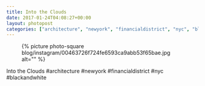 ```yaml
---
title: Into the Clouds
date: 2017-01-24T04:08:27+00:00
layout: photopost
categories: ["architecture", "newyork", "financialdistrict", "nyc", "blackandwhite", "photos", "instagram"]
---
```


<figure class="photo photo--square">
  {% picture photo-square blog/instagram/00463726f724fe6593ca9abb53f65bae.jpg alt="" %}
</figure>

Into the Clouds
#architecture #newyork #financialdistrict #nyc #blackandwhite
